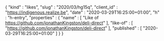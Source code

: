 {
  "kind" : "likes",
  "slug" : "2020/03/hg15q",
  "client_id" : "https://indigenous.realize.be",
  "date" : "2020-03-29T16:25:00+01:00",
  "h" : "h-entry",
  "properties" : {
    "name" : [ "Like of https://github.com/jonathanKingston/deli-direct" ],
    "like-of" : [ "https://github.com/jonathanKingston/deli-direct" ],
    "published" : [ "2020-03-29T16:25:00+01:00" ]
  }
}
